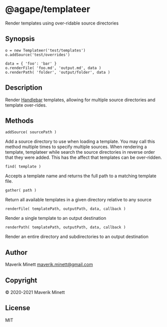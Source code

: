 # @agape/templateer

Render templates using over-ridable source directories

## Synopsis

```
o = new Templateer('test/templates')
o.addSource('test/overrides')

data = { 'foo': 'bar' }
o.renderFile( 'foo.md', 'output.md', data )
o.renderPath( 'folder', 'output/folder', data )
```


## Description

Render <a href="https://handlebarsjs.com/" target="_blank">Handlebar</a> templates, 
allowing for multiple source directories and template over-rides.


## Methods

`addSource( sourcePath )`

Add a source directory to use when loading a template. You may call this method multiple
times to specify multiple sources. When rendering a template, templateer while search the
source directories in reverse order that they were added. This has the affect that templates
can be over-ridden.


```find( template )```

Accepts a template name and returns the full path to a matching template file.

`gather( path )`

Return all available templates in a given directory relative to any source


`renderFile( templatePath, outputPath, data, callback )`

Render a single template to an output destination

`renderPath( templatePath, outputPath, data, callback )`

Render an entire directory and subdirectories to an output destination



## Author

Maverik Minett  maverik.minett@gmail.com


## Copyright

© 2020-2021 Maverik Minett


## License

MIT
